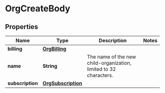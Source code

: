 

# OrgCreateBody

## Properties

Name | Type | Description | Notes
------------ | ------------- | ------------- | -------------
**billing** | [**OrgBilling**](OrgBilling.md) |  | 
**name** | **String** | The name of the new child-organization, limited to 32 characters. | 
**subscription** | [**OrgSubscription**](OrgSubscription.md) |  | 



